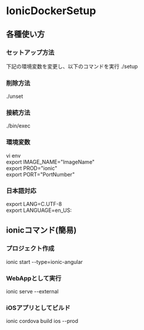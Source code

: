 # IonicDockerSetup

## 各種使い方

### セットアップ方法
下記の環境変数を変更し、以下のコマンドを実行
./setup

### 削除方法
./unset

### 接続方法
./bin/exec

### 環境変数
vi env  
 export IMAGE_NAME="ImageName"  
 export PROD="ionic"  
 export PORT="PortNumber"  

### 日本語対応
export LANG=C.UTF-8  
export LANGUAGE=en_US:

## ionicコマンド(簡易)

### プロジェクト作成
ionic start --type=ionic-angular

### WebAppとして実行
ionic serve --external

### iOSアプリとしてビルド
ionic cordova build ios --prod
